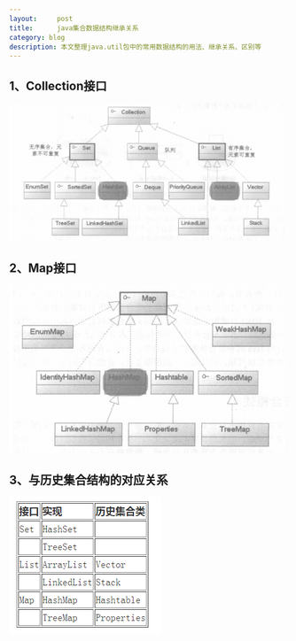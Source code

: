```yaml
---
layout:     post
title:      java集合数据结构继承关系
category: blog
description: 本文整理java.util包中的常用数据结构的用法、继承关系、区别等
---
```


## 1、Collection接口
![Collection集合框架继承关系](/images/Java集合框架/Collection集合体系继承树.png)
## 2、Map接口
![Map框架继承关系](/images/Java集合框架/Map体系继承树.png)
## 3、与历史集合结构的对应关系
![历史集合框架对应关系](/images/Java集合框架/历史集合框架对应关系.png)